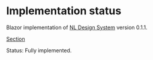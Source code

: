 # Implementation status
Blazor implementation of [NL Design System](https://nl-design-system.gitlab.io/nl-design-system/index.html) version 0.1.1. 

[Section](https://nl-design-system.gitlab.io/nl-design-system/componenten/sections/index.html)

Status: Fully implemented.